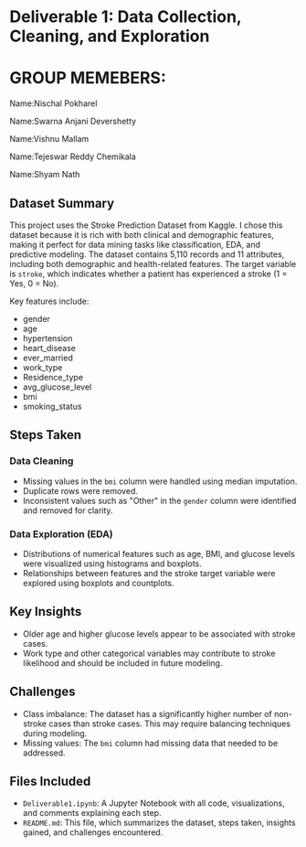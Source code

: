 # Deliverable 1: Data Collection, Cleaning, and Exploration

# GROUP MEMEBERS:
Name:Nischal Pokharel

Name:Swarna Anjani Devershetty

Name:Vishnu Mallam

Name:Tejeswar Reddy Chemikala

Name:Shyam Nath

## Dataset Summary

This project uses the Stroke Prediction Dataset from Kaggle. I chose this dataset because it is rich with both clinical and demographic features, making it perfect for data mining tasks like classification, EDA, and predictive modeling. The dataset contains 5,110 records and 11 attributes, including both demographic and health-related features. The target variable is `stroke`, which indicates whether a patient has experienced a stroke (1 = Yes, 0 = No).

Key features include:  
- gender  
- age  
- hypertension  
- heart_disease  
- ever_married  
- work_type  
- Residence_type  
- avg_glucose_level  
- bmi  
- smoking_status

## Steps Taken

### Data Cleaning
- Missing values in the `bmi` column were handled using median imputation.
- Duplicate rows were removed.
- Inconsistent values such as "Other" in the `gender` column were identified and removed for clarity.

### Data Exploration (EDA)
- Distributions of numerical features such as age, BMI, and glucose levels were visualized using histograms and boxplots.
- Relationships between features and the stroke target variable were explored using boxplots and countplots.

## Key Insights
- Older age and higher glucose levels appear to be associated with stroke cases.
- Work type and other categorical variables may contribute to stroke likelihood and should be included in future modeling.

## Challenges
- Class imbalance: The dataset has a significantly higher number of non-stroke cases than stroke cases. This may require balancing techniques during modeling.
- Missing values: The `bmi` column had missing data that needed to be addressed.

## Files Included
- `Deliverable1.ipynb`: A Jupyter Notebook with all code, visualizations, and comments explaining each step.
- `README.md`: This file, which summarizes the dataset, steps taken, insights gained, and challenges encountered.

